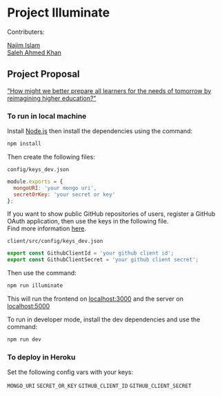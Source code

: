 # Project Illuminate

Contributers:

[Najim Islam](https://github.com/najimc)\
[Saleh Ahmed Khan](https://github.com/salehk2)

## Project Proposal

["How might we better prepare all learners for the needs of tomorrow by reimagining higher education?"](https://info30005-2018-il.herokuapp.com/)

### To run in local machine

Install [Node.js](https://nodejs.org/en/) then install the dependencies using the command:

```bash
npm install
```

Then create the following files:

`config/keys_dev.json`

```javascript
module.exports = {
  mongoURI: 'your mongo uri',
  secretOrKey: 'your secret or key'
};
```

If you want to show public GitHub repositories of users, register a GitHub OAuth application, then use the keys in the following file.\
Find more information [here](https://github.com/settings/applications/new).

`client/src/config/keys_dev.json`

```javascript
export const GithubClientId = 'your github client id';
export const GithubClientSecret = 'your github client secret';
```

Then use the command:

```bash
npm run illuminate
```

This will run the frontend on [localhost:3000](http://localhost:3000) and the server on [localhost:5000](http://localhost:5000)

To run in developer mode, install the dev dependencies and use the command:

```bash
npm run dev
```

### To deploy in Heroku

Set the following config vars with your keys:

`MONGO_URI` `SECRET_OR_KEY` `GITHUB_CLIENT_ID` `GITHUB_CLIENT_SECRET`
